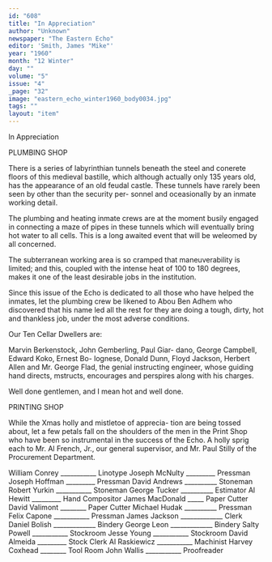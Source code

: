 ```yaml
---
id: "608"
title: "In Appreciation"
author: "Unknown"
newspaper: "The Eastern Echo"
editor: 'Smith, James "Mike"'
year: "1960"
month: "12 Winter"
day: ""
volume: "5"
issue: "4"
_page: "32"
image: "eastern_echo_winter1960_body0034.jpg"
tags: ""
layout: "item"
---
```

ln Appreciation

PLUMBING SHOP

There is a series of labyrinthian tunnels beneath
the steel and conerete floors of this medieval bastille,
which although actually only 135 years old, has the
appearance of an old feudal castle. These tunnels
have rarely been seen by other than the security per-
sonnel and oceasionally by an inmate working detail.

The plumbing and heating inmate crews are at the
moment busily engaged in connecting a maze of pipes
in these tunnels which will eventually bring hot
water to all cells. This is a long awaited event that
will be weleomed by all concerned.

The subterranean working area is so cramped that
maneuverability is limited; and this, coupled with
the intense heat of 100 to 180 degrees, makes it one
of the least desirable jobs in the institution.

Since this issue of the Echo is dedicated to all those
who have helped the inmates, let the plumbing crew
be likened to Abou Ben Adhem who discovered that
his name led all the rest for they are doing a tough,
dirty, hot and thankless job, under the most adverse
conditions.

Our Ten Cellar Dwellers are:

Marvin Berkenstock, John Gemberling, Paul Giar-
dano, George Campbell, Edward Koko, Ernest Bo-
lognese, Donald Dunn, Floyd Jackson, Herbert Allen
and Mr. George Flad, the genial instructing engineer,
whose guiding hand directs, mstructs, encourages
and perspires along with his charges.

Well done gentlemen, and I mean hot and well
done.

PRINTING SHOP

While the Xmas holly and mistletoe of apprecia-
tion are being tossed about, let a few petals fall on
the shoulders of the men in the Print Shop who have
been so instrumental in the success of the Echo. A
holly sprig each to Mr. Al French, Jr., our general
supervisor, and Mr. Paul Stilly of the Procurement
Department.

William Conrey ___________ Linotype
Joseph McNulty _________ Pressman
Joseph Hoffman _________ Pressman
David Andrews __________ Stoneman
Robert Yurkin ___________ Stoneman
George Tucker __________ Estimator
Al Hewitt _________ Hand Compositor
James MacDonald _____ Paper Cutter
David Valimont ________ Paper Cutter
Michael Hudak __________ Pressman
Felix Capone ___________ Pressman
James Jackson _____________ Clerk
Daniel Bolish _____________ Bindery
George Leon _____________ Bindery
Salty Powell ___________ Stockroom
Jesse Young ___________ Stockroom
David Almeida _________ Stock Clerk
Al Raskiewicz ___________ Machinist
Harvey Coxhead ________ Tool Room
John Wallis ___________ Proofreader
